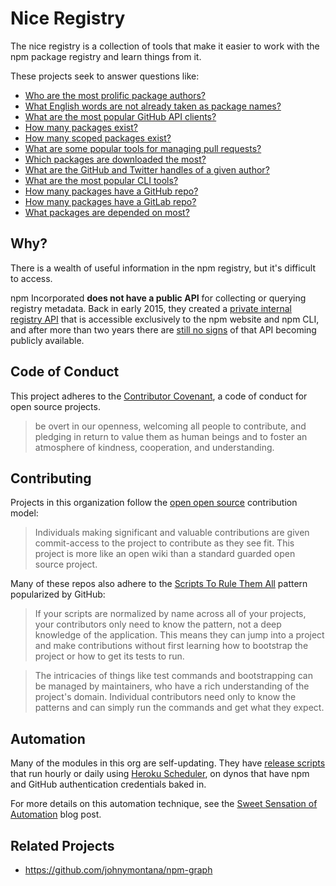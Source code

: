 # Nice Registry

The nice registry is a collection of tools that make it easier to work with the npm package registry and learn things from it. 

These projects seek to answer questions like:

- [Who are the most prolific package authors?](https://github.com/nice-registry/owners)
- [What English words are not already taken as package names?](https://github.com/nice-registry/english-words-that-are-not-yet-npm-packages)
- [What are the most popular GitHub API clients?](https://github.com/nice-registry/github-api-modules)
- [How many packages exist?](https://github.com/nice-registry/all-the-package-names/commits/master)
- [How many scoped packages exist?](https://github.com/nice-registry/all-the-package-names/commits/master)
- [What are some popular tools for managing pull requests?](https://github.com/nice-registry/pull-request-modules)
- [Which packages are downloaded the most?](https://github.com/nice-registry/download-counts)
- [What are the GitHub and Twitter handles of a given author?](https://github.com/nice-registry/owner-profiles)
- [What are the most popular CLI tools?](https://github.com/nice-registry/cli-packages)
- [How many packages have a GitHub repo?](https://github.com/nice-registry/all-the-package-repos)
- [How many packages have a GitLab repo?](https://github.com/nice-registry/all-the-package-repos)
- [What packages are depended on most?](https://github.com/nice-registry/dependent-counts)

## Why?

There is a wealth of useful information in the npm registry, but it's difficult to access.

npm Incorporated **does not have a public API** for collecting or querying registry metadata. 
Back in early 2015, they created a
[private internal registry API](https://github.com/npm/public-api) that is
accessible exclusively to the npm website and npm CLI, and after more than two years there are
[still no signs](https://github.com/npm/public-api/issues) of that API becoming
publicly available.

## Code of Conduct

This project adheres to the
[Contributor Covenant](http://contributor-covenant.org/), a code of conduct for
open source projects.

> be overt in our openness, welcoming all people to contribute, and pledging in return to value them as human beings and to foster an atmosphere of kindness, cooperation, and understanding.

## Contributing

Projects in this organization follow the [open open source](http://openopensource.org/)
contribution model:

> Individuals making significant and valuable contributions are given commit-access to the project to contribute as they see fit. This project is more like an open wiki than a standard guarded open source project.

Many of these repos also adhere to the [Scripts To Rule Them All](https://github.com/github/scripts-to-rule-them-all) pattern popularized by
GitHub:

> If your scripts are normalized by name across all of your projects, your contributors only need to know the pattern, not a deep knowledge of the application. This means they can jump into a project and make contributions without first learning how to bootstrap the project or how to get its tests to run.

> The intricacies of things like test commands and bootstrapping can be managed by maintainers, who have a rich understanding of the project's domain. Individual contributors need only to know the patterns and can simply run the commands and get what they expect.

## Automation

Many of the modules in this org are self-updating. They have [release scripts](https://github.com/nice-registry/owners/blob/8a7002c4cf85b2834266cbcdd816523e02e5ffbe/script/release.sh)
that run hourly or daily using
[Heroku Scheduler](https://devcenter.heroku.com/articles/scheduler), on dynos
that have npm and GitHub authentication credentials baked in.

For more details on this automation technique, see the
[Sweet Sensation of Automation](http://zeke.sikelianos.com/npm-and-github-automation-with-heroku/)
blog post.


## Related Projects

 - https://github.com/johnymontana/npm-graph
